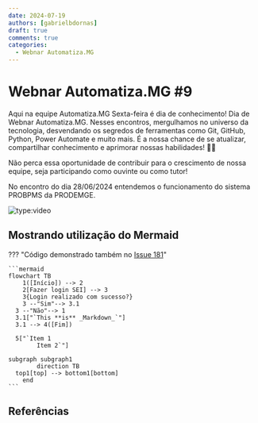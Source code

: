 ```yaml
---
date: 2024-07-19
authors: [gabrielbdornas]
draft: true
comments: true
categories:
  - Webnar Automatiza.MG
---
```


# Webnar Automatiza.MG #9

Aqui na equipe Automatiza.MG Sexta-feira é dia de conhecimento!
Dia de Webnar Automatiza.MG.
Nesses encontros, mergulhamos no universo da tecnologia, desvendando os segredos de ferramentas como Git, GitHub, Python, Power Automate e muito mais.
É a nossa chance de se atualizar, compartilhar conhecimento e aprimorar nossas habilidades! :rocket::rocket:

<!-- more -->

Não perca essa oportunidade de contribuir para o crescimento de nossa equipe, seja participando como ouvinte ou como tutor!

No encontro do dia 28/06/2024 entendemos o funcionamento do sistema PROBPMS da PRODEMGE.

![type:video](https://www.youtube.com/embed/)

## Mostrando utilização do Mermaid

??? "Código demonstrado também no [Issue 181](https://github.com/automatiza-mg/handbook/issues/181)"

    ```mermaid
    flowchart TB
        1([Início]) --> 2
        2[Fazer login SEI] --> 3
        3{Login realizado com sucesso?}
        3 --"Sim"--> 3.1
      3 --"Não"--> 1
      3.1["`This **is** _Markdown_`"]
      3.1 --> 4([Fim])

      5["`Item 1
            Item 2`"]

    subgraph subgraph1
            direction TB
      top1[top] --> bottom1[bottom]
        end
    ```

## Referências
